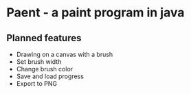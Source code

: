 # Paent - a paint program in java

## Planned features

 * Drawing on a canvas with a brush
 * Set brush width
 * Change brush color
 * Save and load progress
 * Export to PNG